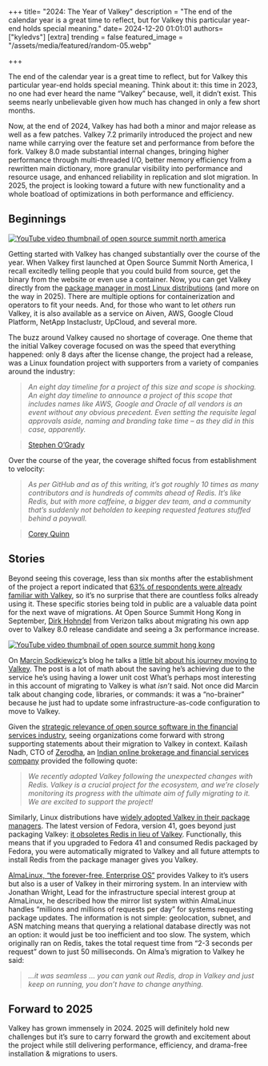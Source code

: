 
+++
title=  "2024: The Year of Valkey"
description = "The end of the calendar year is a great time to reflect, but for Valkey this particular year-end holds special meaning."
date= 2024-12-20 01:01:01
authors= ["kyledvs"]
[extra]
trending = false
featured_image = "/assets/media/featured/random-05.webp"

+++

The end of the calendar year is a great time to reflect, but for Valkey this particular year-end holds special meaning.
Think about it: this time in 2023, no one had ever heard the name “Valkey” because, well, it didn’t exist.
This seems nearly unbelievable given how much has changed in only a few short months.

Now, at the end of 2024, Valkey has had both a minor and major release as well as a few patches.
Valkey 7.2 primarily introduced the project and new name while carrying over the feature set and performance from before the fork.
Valkey 8.0 made substantial internal changes, bringing higher performance through multi-threaded I/O, better memory efficiency from a rewritten main dictionary, more granular visibility into performance and resource usage, and enhanced reliability in replication and slot migration.
In 2025, the project is looking toward a future with new functionality and a whole boatload of optimizations in both performance and efficiency.

## Beginnings

[![YouTube video thumbnail of open source summit north america](images/ossna-thumb.jpg)](https://youtu.be/74Svvu37I_8?si=onLIvlu3X_ncKdh2&t=3055)

Getting started with Valkey has changed substantially over the course of the year.
When Valkey first launched at Open Source Summit North America, I recall excitedly telling people that you could build from source, get the binary from the website or even use a container.
Now, you can get Valkey directly from the [package manager in most Linux distributions](https://repology.org/project/valkey/versions) (and more on the way in 2025).
There are multiple options for containerization and operators to fit your needs.
And, for those who want to let *others* run Valkey, it is also available as a service on Aiven, AWS, Google Cloud Platform, NetApp Instaclustr, UpCloud, and several more.

The buzz around Valkey caused no shortage of coverage.
One theme that the initial Valkey coverage focused on was the speed that everything happened: only 8 days after the license change, the project had a release, was a Linux foundation project with supporters from a variety of companies around the industry:

> *An eight day timeline for a project of this size and scope is shocking.
An eight day timeline to announce a project of this scope that includes names like AWS, Google and Oracle of all vendors is an event without any obvious precedent.
Even setting the requisite legal approvals aside, naming and branding take time – as they did in this case, apparently.*

> [Stephen O’Grady](https://redmonk.com/sogrady/2024/07/16/post-valkey-world/)

Over the course of the year, the coverage shifted focus from establishment to velocity:

> *As per GitHub and as of this writing, it’s got roughly 10 times as many contributors and is hundreds of commits ahead of Redis.
It’s like Redis, but with more caffeine, a bigger dev team, and a community that’s suddenly not beholden to keeping requested features stuffed behind a paywall.*

> [Corey Quinn](https://www.lastweekinaws.com/blog/aws-valkey-play-when-a-fork-becomes-a-price-cut/)

## Stories

Beyond seeing this coverage, less than six months after the establishment of the project a report indicated that [63% of respondents were already familiar with Valkey](https://thenewstack.io/redis-users-want-a-change/), so it’s no surprise that there are countless folks already using it.
These specific stories being told in public are a valuable data point for the next wave of migrations.
At Open Source Summit Hong Kong in September, [Dirk Hohndel](https://www.facesofopensource.com/dirk-hohndel/) from Verizon talks about migrating his own app over to Valkey 8.0 release candidate and seeing a 3x performance increase.

[![YouTube video thumbnail of open source summit hong kong](images/osshk-dirk.jpg)](https://www.youtube.com/watch?v=Qp74Nn-d5a8)

On [Marcin Sodkiewicz](https://aws.amazon.com/developer/community/heroes/marcin-sodkiewicz/)’s blog he talks a [little bit about his journey moving to Valkey](https://sodkiewiczm.medium.com/elasticache-serverless-valkey-review-1e3329cfbfa0).
The post is a lot of math about the saving he’s achieving due to the service he’s using having a lower unit cost
What’s perhaps most interesting in this account of migrating to Valkey is what *isn’t* said.
Not once did Marcin talk about changing code, libraries, or commands: it was a “no-brainer” because he just had to update some infrastructure-as-code configuration to move to Valkey.

Given the [strategic relevance of open source software in the financial services industry](https://www.linuxfoundation.org/blog/iwb-2024-state-of-open-source-financial-services), seeing organizations come forward with strong supporting statements about their migration to Valkey in context.
Kailash Nadh, CTO of [Zerodha](http://zerodha.com/), an [Indian online brokerage and financial services company](https://en.wikipedia.org/wiki/Zerodha) provided the following quote:

>*We recently adopted Valkey following the unexpected changes with Redis.
Valkey is a crucial project for the ecosystem, and we’re closely monitoring its progress with the ultimate aim of fully migrating to it.
We are excited to support the project!*

Similarly, Linux distributions have [widely adopted Valkey in their package managers](https://repology.org/project/valkey/versions).
The latest version of Fedora, version 41, goes beyond just packaging Valkey: [it obsoletes Redis in lieu of Valkey](https://fedoraproject.org/wiki/Changes/Replace_Redis_With_Valkey#Upgrade/compatibility_impact).
Functionally, this means that if you upgraded to Fedora 41 and consumed Redis packaged by Fedora, you were automatically migrated to Valkey and all future attempts to install Redis from the package manager gives you Valkey.

[AlmaLinux, “the forever-free, Enterprise OS”](https://almalinux.org/) provides Valkey to it’s users but also is a user of Valkey in their mirroring system.
In an interview with Jonathan Wright, Lead for the infrastructure special interest group at AlmaLinux, he described how the mirror list system within AlmaLinux handles “millions and millions of requests per day” for systems requesting package updates.
The information is not simple: geolocation, subnet, and ASN matching means that querying a relational database directly was not an option: it would just be too inefficient and too slow.
The system, which originally ran on Redis, takes the total request time from “2-3 seconds per request” down to just 50 milliseconds.
On Alma’s migration to Valkey he said:

> *...it was seamless ... you can yank out Redis, drop in Valkey and just keep on running, you don’t have to change anything.*

## Forward to 2025

Valkey has grown immensely in 2024.
2025 will definitely hold new challenges but it’s sure to carry forward the growth and excitement about the project while still delivering performance, efficiency, and drama-free installation & migrations to users.
